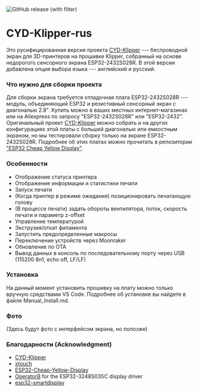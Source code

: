 ![GitHub release (with filter)](https://img.shields.io/github/v/release/lekstar/CYD-Klipper_rus)

# CYD-Klipper-rus
Это русифицированная версия проекта [CYD-Klipper](https://github.com/suchmememanyskill/CYD-Klipper) --- беспроводной экран для 3D-принтеров на прошивке Klipper, собранный на основе недорогого сенсорного экрана ESP32-2432S028R. В этой версии добавлена опция выбора языка --- английский и русский.

### Что нужно для сборки проекта

Для сборки экрана требуется отладочная плата ESP32-2432S028R --- модуль, объединяющий ESP32 и резистивный сенсорный экран с диагональю 2.8". Купить можно в ваших местных интернет-магазинах или на Aliexpress по запросу "ESP32-2432S028R" или "ESP32-2432". Оригинальный проект [CYD-Klipper](https://github.com/suchmememanyskill/CYD-Klipper) можно собрать и на других конфигурациях этой платы с большей диагональю или емкостным экраном, но мы тестировали сборку только на экране ESP32-2432S028R. Подробнее об этих платах можно прочитать в репозитории ["ESP32 Cheap Yellow Display"](https://github.com/witnessmenow/ESP32-Cheap-Yellow-Display#where-to-buy).

### Особенности
- Отображение статуса принтера
- Отображение информации и статистики печати 
- Запуск печати
- (Когда принтер в режиме ожидания) позиционировать печатающую голову
- (В процессе печати) задать обороты вентилятора, поток, скорость печати и параметр z-offset
- Управление температурой
- Экструзия/откат филамента
- Запустить предопределенные макросы
- Переключение устройств через Moonraker
- Обновление по OTA
- Вывод данных в консоль по последовательному порту через USB (115200 8n1, echo off, LF/LF)

### Установка

На данный момент установить прошивку на плату можно только вручную средствами VS Code. Подробнее об установке вы найдете в файле Manual_Install.md.

### Фото
(Здесь будут фото с интерфейсом экрана, но попозже)

### Благодарности (Acknowledgment)
- [CYD-Klipper](https://github.com/suchmememanyskill/CYD-Klipper)
- [xtouch](https://github.com/xperiments-in/xtouch)
- [ESP32-Cheap-Yellow-Display](https://github.com/witnessmenow/ESP32-Cheap-Yellow-Display)
- [OperatorB](https://github.com/OperatorB) for the ESP32-3248S035C display driver
- [esp32-smartdisplay](https://github.com/rzeldent/esp32-smartdisplay)
